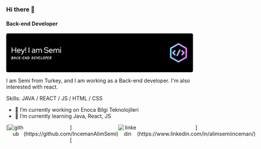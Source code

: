 ### Hi there 👋
#### Back-end Developer
<div align="center">
  <div style="display: flex;">
    <img src="./header.png" />
  </div>
</div>



I am Semi from Turkey, and I am working as a Back-end developer. I'm also interested with react.

Skills: JAVA / REACT / JS / HTML / CSS

- 🔭 I’m currently working on Enoca Bilgi Teknolojileri 
- 🌱 I’m currently learning Java, React, JS 


<div align="center">
  <div style="display: flex;">
    [<img src='https://cdn.jsdelivr.net/npm/simple-icons@3.0.1/icons/github.svg' alt='github' height='40'>](https://github.com/IncemanAlimSemi)  [<img src='https://cdn.jsdelivr.net/npm/simple-icons@3.0.1/icons/linkedin.svg' alt='linkedin' height='40'>](https://www.linkedin.com/in/alimsemiinceman/)  

    [![trophy](https://github-profile-trophy.vercel.app/?username=IncemanAlimSemi)](https://github.com/ryo-ma/github-profile-trophy)

    [![Top Langs](https://github-readme-stats.vercel.app/api/top-langs/?username=IncemanAlimSemi)](https://github.com/anuraghazra/github-readme-stats)

    ![GitHub stats](https://github-readme-stats.vercel.app/api?username=IncemanAlimSemi&show_icons=true&count_private=true)  

    [![GitHub Activity Graph](https://github-readme-activity-graph.cyclic.app/graph?username=IncemanAlimSemi)](https://github.com/ashutosh00710/github-readme-activity-graph)

    ![GitHub streak stats](https://streak-stats.demolab.com/?user=IncemanAlimSemi)  

    ![Profile views](https://gpvc.arturio.dev/IncemanAlimSemi)  
  </div>
</div>
